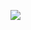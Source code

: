 ![](https://github-readme-stats.vercel.app/api?username=wensi-ai&show_icons=true&count_private=true)
